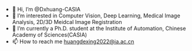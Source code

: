 - 👋 Hi, I’m @Dxhuang-CASIA
- 👀 I’m interested in Computer Vision, Deep Learning, Medical Image Analysis, 2D/3D Meidcal Image Registration
- 🌱 I’m currently a Ph.D. student at the Institute of Automation, Chinese Academy of Sciences(CASIA)
- 📫 How to reach me huangdexing2022@ia.ac.cn

<!---
Dxhuang-CASIA/Dxhuang-CASIA is a ✨ special ✨ repository because its `README.md` (this file) appears on your GitHub profile.
You can click the Preview link to take a look at your changes.
--->
